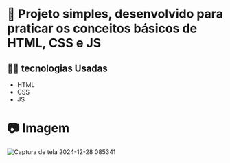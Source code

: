 # 🚀 Projeto simples, desenvolvido para praticar os conceitos básicos de HTML, CSS e JS

## 👨‍💻 tecnologias Usadas
- HTML
- CSS
- JS

# 📷 Imagem
![Captura de tela 2024-12-28 085341](https://github.com/user-attachments/assets/a73e702f-a106-4ebd-abe2-2e41336e7a7c)
